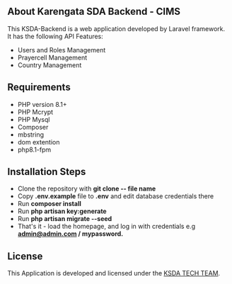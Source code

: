 ## About Karengata SDA Backend - CIMS

This KSDA-Backend is a web application developed by Laravel framework. It has the following API Features:

- Users and Roles Management
- Prayercell Management
- Country Management

## Requirements

- PHP version 8.1+
- PHP Mcrypt
- PHP Mysql
- Composer
- mbstring
- dom extention
- php8.1-fpm

## Installation Steps

- Clone the repository with **git clone -- file name**
- Copy **.env.example** file to **.env** and edit database credentials there
- Run **composer install**
- Run **php artisan key:generate**
- Run **php artisan migrate --seed**
- That's it - load the homepage, and log in with credentials e.g **admin@admin.com / mypassword.**

## License

This Application is developed and licensed under the [KSDA TECH TEAM](https://karengatasda.org/).
